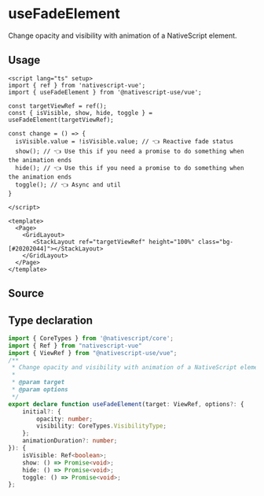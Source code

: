 <script setup>
import Source from '../../.vitepress/theme/components/Source.vue'
</script>

# useFadeElement

Change opacity and visibility with animation of a NativeScript element.

## Usage

```vue
<script lang="ts" setup>
import { ref } from 'nativescript-vue';
import { useFadeElement } from '@nativescript-use/vue';

const targetViewRef = ref();
const { isVisible, show, hide, toggle } = useFadeElement(targetViewRef);

const change = () => {
  isVisible.value = !isVisible.value; // 👈 Reactive fade status
  show(); // 👈 Use this if you need a promise to do something when the animation ends
  hide(); // 👈 Use this if you need a promise to do something when the animation ends
  toggle(); // 👈 Async and util
}

</script>

<template>
  <Page>
    <GridLayout>
       <StackLayout ref="targetViewRef" height="100%" class="bg-[#20202044]"></StackLayout>
    </GridLayout>
  </Page>
</template>
```

## Source
<Source source="useFadeElement"/>

## Type declaration
```ts
import { CoreTypes } from '@nativescript/core';
import { Ref } from "nativescript-vue"
import { ViewRef } from "@nativescript-use/vue";
/**
 * Change opacity and visibility with animation of a NativeScript element.
 *
 * @param target
 * @param options
 */
export declare function useFadeElement(target: ViewRef, options?: {
    initial?: {
        opacity: number;
        visibility: CoreTypes.VisibilityType;
    };
    animationDuration?: number;
}): {
    isVisible: Ref<boolean>;
    show: () => Promise<void>;
    hide: () => Promise<void>;
    toggle: () => Promise<void>;
};

```